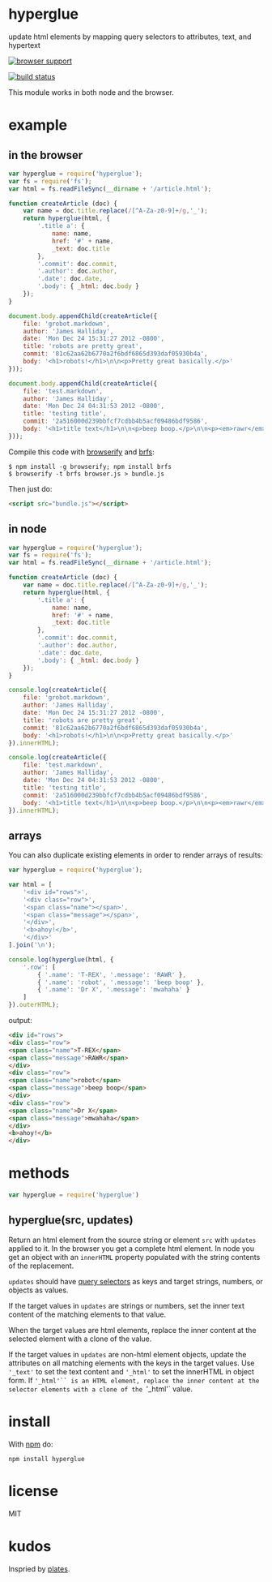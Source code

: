 # hyperglue

update html elements by mapping query selectors to attributes, text, and
hypertext

[![browser support](http://ci.testling.com/substack/hyperglue.png)](http://ci.testling.com/substack/hyperglue)

[![build status](https://secure.travis-ci.org/substack/hyperglue.png)](http://travis-ci.org/substack/hyperglue)

This module works in both node and the browser.

# example

## in the browser

``` js
var hyperglue = require('hyperglue');
var fs = require('fs');
var html = fs.readFileSync(__dirname + '/article.html');

function createArticle (doc) {
    var name = doc.title.replace(/[^A-Za-z0-9]+/g,'_');
    return hyperglue(html, {
        '.title a': {
            name: name,
            href: '#' + name,
            _text: doc.title
        },
        '.commit': doc.commit,
        '.author': doc.author,
        '.date': doc.date,
        '.body': { _html: doc.body }
    });
}

document.body.appendChild(createArticle({
    file: 'grobot.markdown',
    author: 'James Halliday',
    date: 'Mon Dec 24 15:31:27 2012 -0800',
    title: 'robots are pretty great',
    commit: '81c62aa62b6770a2f6bdf6865d393daf05930b4a',
    body: '<h1>robots!</h1>\n\n<p>Pretty great basically.</p>'
}));

document.body.appendChild(createArticle({
    file: 'test.markdown',
    author: 'James Halliday',
    date: 'Mon Dec 24 04:31:53 2012 -0800',
    title: 'testing title',
    commit: '2a516000d239bbfcf7cdbb4b5acf09486bdf9586',
    body: '<h1>title text</h1>\n\n<p>beep boop.</p>\n\n<p><em>rawr</em></p>'
}));
```

Compile this code with [browserify](http://browserify.org) and
[brfs](http://github.com/substack/brfs):

```
$ npm install -g browserify; npm install brfs
$ browserify -t brfs browser.js > bundle.js
```

Then just do:

``` html
<script src="bundle.js"></script>
```

## in node

``` js
var hyperglue = require('hyperglue');
var fs = require('fs');
var html = fs.readFileSync(__dirname + '/article.html');

function createArticle (doc) {
    var name = doc.title.replace(/[^A-Za-z0-9]+/g,'_');
    return hyperglue(html, {
        '.title a': {
            name: name,
            href: '#' + name,
            _text: doc.title
        },
        '.commit': doc.commit,
        '.author': doc.author,
        '.date': doc.date,
        '.body': { _html: doc.body }
    });
}

console.log(createArticle({
    file: 'grobot.markdown',
    author: 'James Halliday',
    date: 'Mon Dec 24 15:31:27 2012 -0800',
    title: 'robots are pretty great',
    commit: '81c62aa62b6770a2f6bdf6865d393daf05930b4a',
    body: '<h1>robots!</h1>\n\n<p>Pretty great basically.</p>'
}).innerHTML);

console.log(createArticle({
    file: 'test.markdown',
    author: 'James Halliday',
    date: 'Mon Dec 24 04:31:53 2012 -0800',
    title: 'testing title',
    commit: '2a516000d239bbfcf7cdbb4b5acf09486bdf9586',
    body: '<h1>title text</h1>\n\n<p>beep boop.</p>\n\n<p><em>rawr</em></p>'
}).innerHTML);
```

## arrays

You can also duplicate existing elements in order to render arrays of results:

``` js
var hyperglue = require('hyperglue');

var html = [
    '<div id="rows">',
    '<div class="row">',
    '<span class="name"></span>',
    '<span class="message"></span>',
    '</div>',
    '<b>ahoy!</b>',
    '</div>'
].join('\n');

console.log(hyperglue(html, {
    '.row': [
        { '.name': 'T-REX', '.message': 'RAWR' },
        { '.name': 'robot', '.message': 'beep boop' },
        { '.name': 'Dr X', '.message': 'mwahaha' }
    ]
}).outerHTML);
```

output:

``` html
<div id="rows">
<div class="row">
<span class="name">T-REX</span>
<span class="message">RAWR</span>
</div>
<div class="row">
<span class="name">robot</span>
<span class="message">beep boop</span>
</div>
<div class="row">
<span class="name">Dr X</span>
<span class="message">mwahaha</span>
</div>
<b>ahoy!</b>
</div>
```

# methods

``` js
var hyperglue = require('hyperglue')
```

## hyperglue(src, updates)

Return an html element from the source string or element `src` with `updates`
applied to it.
In the browser you get a complete html element. In node you get an object with
an `innerHTML` property populated with the string contents of the replacement.

`updates` should have [query selectors](http://www.w3.org/TR/CSS2/selector.html)
as keys and target strings, numbers, or objects as values.

If the target values in `updates` are strings or numbers, set the inner text
content of the matching elements to that value.

When the target values are html elements, replace the inner content at the
selected element with a clone of the value.

If the target values in `updates` are non-html element objects, update the
attributes on all matching elements with the keys in the target values. Use
`'_text'` to set the text content and `'_html'` to set the innerHTML in object
form. If `'_html'`` is an HTML element, replace the inner content at the
selector elements with a clone of the `'_html'` value.

# install

With [npm](https://npmjs.org) do:

```
npm install hyperglue
```

# license

MIT

# kudos

Inspried by [plates](https://npmjs.org/package/plates).
